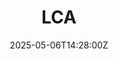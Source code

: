 ---
title: LCA
linkTitle: LCA
date: '2025-05-06T14:28:00Z'
weight: 1
description: Understanding environmental impacts through life cycle analysis can improve
  performance by identifying activities, risks, and opportunities across various stages,
  from supply chain to end-of-life treatment, ultimately enhancing sustainability
  efforts.
draft: false
ref: lca
---